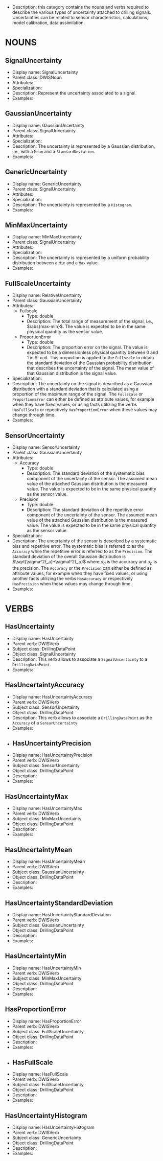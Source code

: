 - Description: this category contains the nouns and verbs required to describe the various types of uncertainty attached to drilling signals. Uncertainties can be related to sensor characteristics, calculations, model calibration, data assimilation.

# NOUNS
## SignalUncertainty <!-- NOUN -->
- Display name: SignalUncertainty
- Parent class: DWISNoun
- Attributes:
- Specialization:
- Description: Represent the uncertainty associated to a signal. 
- Examples:
## GaussianUncertainty <!-- NOUN -->
- Display name: GaussianUncertainty
- Parent class: SignalUncertainty
- Attributes:
- Specialization:
- Description: The uncertainty is represented by a Gaussian distribution, i.e., with a `Mean` and a `StandardDeviation`.
- Examples:
## GenericUncertainty <!-- NOUN -->
- Display name: GenericUncertainty
- Parent class: SignalUncertainty
- Attributes:
- Specialization:
- Description: The uncertainty is represented by a `Histogram`.
- Examples:
## MinMaxUncertainty <!-- NOUN -->
- Display name: MinMaxUncertainty
- Parent class: SignalUncertainty
- Attributes:
- Specialization:
- Description: The uncertainty is represented by a uniform probability distribution between a `Min` and a `Max` value.
- Examples:
## FullScaleUncertainty <!-- NOUN -->
- Display name: RelativeUncertainty
- Parent class: GaussianUncertainty
- Attributes:
  - Fullscale
    - Type: double
    - Description: The total range of measurement of the signal, i.e., $\abs{max-min}$. The value is expected to be in the same physical quantity as the sensor value.
  - ProportionError
    - Type: double
    - Description: The proportion error on the signal. The value is expected to be a dimensionless physical quantity between 0 and 1 in SI unit. This proportion is applied to the `Fullscale` to obtain the standard deviation of the Gaussian probability distribution that describes the uncertainty of the signal. The mean value of that Gaussian distribution is the signal value.
- Specialization:
- Description: The uncertainty on the signal is described as a Gaussian distribution with a standard deviation that is calculated using a proportion of the maximum range of the signal. The `Fullscale` or `ProportionError` can either be defined as attribute values, for example when they have fixed values, or using facts utilizing the verbs `HasFullScale` or repectively `HasProportionError` when these values may change through time.
- Examples:
## SensorUncertainty <!-- NOUN -->
- Display name: SensorUncertainty
- Parent class: GaussianUncertainty
- Attributes:
  - Accuracy
    - Type: double
    - Description: The standard deviation of the systematic bias component of the uncertainty of the sensor. The assumed mean value of the attached Gaussian distribution is the measured value. The value is expected to be in the same physical quantity as the sensor value.
  - Precision
    - Type: double 
    - Description: The standard deviation of the repetitive error component of the uncertainty of the sensor. The assumed mean value of the attached Gaussian distribution is the measured value. The value is expected to be in the same physical quantity as the sensor value.
- Specialization:
- Description: The uncertainty of the sensor is described by a systematic bias and repetitive error. The systematic bias is referred to as the `Accuracy` while the repetitive error is referred to as the `Precision`. The standard deviation of the overall Gaussian distribution is $\sqrt{\sigma^2{_a}+\sigmal^2{_p}$ where $\sigma_a$ is the accuracy and $\sigma_p$ is the precision. The `Accuracy` or the `Precision` can either be defined as attribute values, for example when they have fixed values, or using another facts utilizing the verbs `HasAccuracy` or respectively `HasPrecision` when these values may change through time.
- Examples:


# VERBS
## HasUncertainty <!-- VERB -->
- Display name: HasUncertainty
- Parent verb: DWISVerb
- Subject class: DrillingDataPoint
- Object class: SignalUncertainty
- Description: This verb allows to associate a `SignalUncertainty` to a `DrillingDataPoint`.
- Examples: 
## HasUncertaintyAccuracy <!-- VERB -->
- Display name: HasUncertaintyAccuracy
- Parent verb: DWISVerb
- Subject class: SensorUncertainty
- Object class: DrillingDataPoint
- Description: This verb allows to associate a `DrillingDataPoint` as the `Accuracy` of a `SensorUncertainty`
- Examples:
- ## HasUncertaintyPrecision <!-- VERB -->
- Display name: HasUncertaintyPrecision
- Parent verb: DWISVerb
- Subject class: SensorUncertainty
- Object class: DrillingDataPoint
- Description: 
- Examples: 
## HasUncertaintyMax <!-- VERB -->
- Display name: HasUncertaintyMax
- Parent verb: DWISVerb
- Subject class: MinMaxUncertainty
- Object class: DrillingDataPoint
- Description: 
- Examples: 
## HasUncertaintyMean <!-- VERB -->
- Display name: HasUncertaintyMean
- Parent verb: DWISVerb
- Subject class: GaussianUncertainty
- Object class: DrillingDataPoint
- Description: 
- Examples:
## HasUncertaintyStandardDeviation <!-- VERB -->
- Display name: HasUncertaintyStandardDeviation
- Parent verb: DWISVerb
- Subject class: GaussianUncertainty
- Object class: DrillingDataPoint
- Description: 
- Examples: 
## HasUncertaintyMin <!-- VERB -->
- Display name: HasUncertaintyMin
- Parent verb: DWISVerb
- Subject class: MinMaxUncertainty
- Object class: DrillingDataPoint
- Description: 
- Examples: 
## HasProportionError <!-- VERB -->
- Display name: HasProportionError
- Parent verb: DWISVerb
- Subject class: FullScaleUncertainty
- Object class: DrillingDataPoint
- Description: 
- Examples:
- ## HasFullScale <!-- VERB -->
- Display name: HasFullScale
- Parent verb: DWISVerb
- Subject class: FullScaleUncertainty
- Object class: DrillingDataPoint
- Description: 
- Examples: 
## HasUncertaintyHistogram <!-- VERB -->
- Display name: HasUncertaintyHistogram
- Parent verb: DWISVerb
- Subject class: GenericUncertainty
- Object class: DrillingDataPoint
- Description: 
- Examples: 
